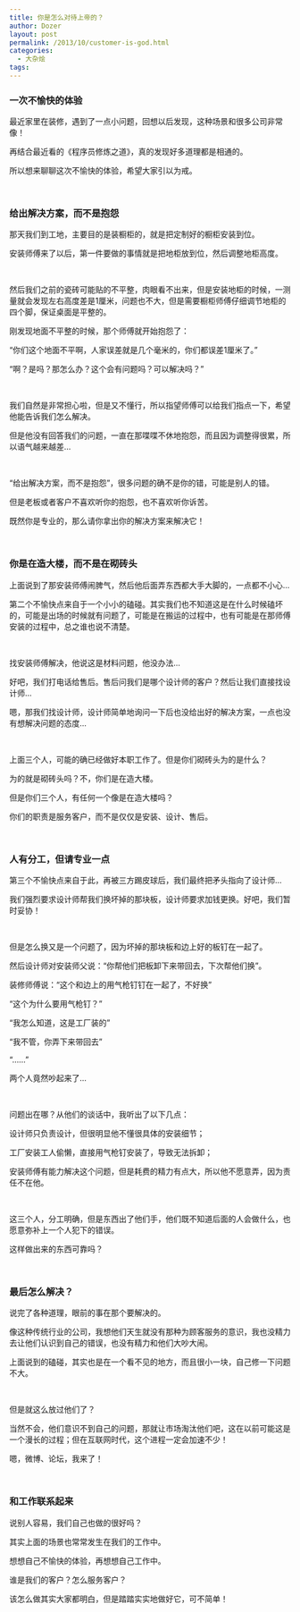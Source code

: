```yaml
---
title: 你是怎么对待上帝的？
author: Dozer
layout: post
permalink: /2013/10/customer-is-god.html
categories:
  - 大杂烩
tags:
---
```


### 一次不愉快的体验

最近家里在装修，遇到了一点小问题，回想以后发现，这种场景和很多公司非常像！

再结合最近看的《程序员修炼之道》，真的发现好多道理都是相通的。

所以想来聊聊这次不愉快的体验，希望大家引以为戒。

<!--more-->

&nbsp;

### 给出解决方案，而不是抱怨

那天我们到工地，主要目的是装橱柜的，就是把定制好的橱柜安装到位。

安装师傅来了以后，第一件要做的事情就是把地柜放到位，然后调整地柜高度。

&nbsp;

然后我们之前的瓷砖可能贴的不平整，肉眼看不出来，但是安装地柜的时候，一测量就会发现左右高度差是1厘米，问题也不大，但是需要橱柜师傅仔细调节地柜的四个脚，保证桌面是平整的。

刚发现地面不平整的时候，那个师傅就开始抱怨了：

“你们这个地面不平啊，人家误差就是几个毫米的，你们都误差1厘米了。”

“啊？是吗？那怎么办？这个会有问题吗？可以解决吗？”

&nbsp;

我们自然是非常担心啦，但是又不懂行，所以指望师傅可以给我们指点一下，希望他能告诉我们怎么解决。

但是他没有回答我们的问题，一直在那喋喋不休地抱怨，而且因为调整得很累，所以语气越来越差…

&nbsp;

“给出解决方案，而不是抱怨”，很多问题的确不是你的错，可能是别人的错。

但是老板或者客户不喜欢听你的抱怨，也不喜欢听你诉苦。

既然你是专业的，那么请你拿出你的解决方案来解决它！

&nbsp;

### 你是在造大楼，而不是在砌砖头

上面说到了那安装师傅闹脾气，然后他后面弄东西都大手大脚的，一点都不小心…

第二个不愉快点来自于一个小小的磕碰。其实我们也不知道这是在什么时候磕坏的，可能是出场的时候就有问题了，可能是在搬运的过程中，也有可能是在那师傅安装的过程中，总之谁也说不清楚。

&nbsp;

找安装师傅解决，他说这是材料问题，他没办法…

好吧，我们打电话给售后。售后问我们是哪个设计师的客户？然后让我们直接找设计师…

嗯，那我们找设计师，设计师简单地询问一下后也没给出好的解决方案，一点也没有想解决问题的态度…

&nbsp;

上面三个人，可能的确已经做好本职工作了。但是你们砌砖头为的是什么？

为的就是砌砖头吗？不，你们是在造大楼。

但是你们三个人，有任何一个像是在造大楼吗？

你们的职责是服务客户，而不是仅仅是安装、设计、售后。

&nbsp;

### 人有分工，但请专业一点

第三个不愉快点来自于此，再被三方踢皮球后，我们最终把矛头指向了设计师…

我们强烈要求设计师帮我们换坏掉的那块板，设计师要求加钱更换。好吧，我们暂时妥协！

&nbsp;

但是怎么换又是一个问题了，因为坏掉的那块板和边上好的板钉在一起了。

然后设计师对安装师父说：“你帮他们把板卸下来带回去，下次帮他们换”。

装修师傅说：“这个和边上的用气枪钉钉在一起了，不好换”

“这个为什么要用气枪钉？”

“我怎么知道，这是工厂装的”

“我不管，你弄下来带回去”

“……”

两个人竟然吵起来了…

&nbsp;

问题出在哪？从他们的谈话中，我听出了以下几点：

设计师只负责设计，但很明显他不懂很具体的安装细节；

工厂安装工人偷懒，直接用气枪钉安装了，导致无法拆卸；

安装师傅有能力解决这个问题，但是耗费的精力有点大，所以他不愿意弄，因为责任不在他。

&nbsp;

这三个人，分工明确，但是东西出了他们手，他们既不知道后面的人会做什么，也愿意弥补上一个人犯下的错误。

这样做出来的东西可靠吗？

&nbsp;

### 最后怎么解决？

说完了各种道理，眼前的事在那个要解决的。

像这种传统行业的公司，我想他们天生就没有那种为顾客服务的意识，我也没精力去让他们认识到自己的错误，也没有精力和他们大吵大闹。

上面说到的磕碰，其实也是在一个看不见的地方，而且很小一块，自己修一下问题不大。

&nbsp;

但是就这么放过他们了？

当然不会，他们意识不到自己的问题，那就让市场淘汰他们吧，这在以前可能这是一个漫长的过程；但在互联网时代，这个进程一定会加速不少！

嗯，微博、论坛，我来了！

&nbsp;

### 和工作联系起来

说别人容易，我们自己也做的很好吗？

其实上面的场景也常常发生在我们的工作中。

想想自己不愉快的体验，再想想自己工作中。

谁是我们的客户？怎么服务客户？

该怎么做其实大家都明白，但是踏踏实实地做好它，可不简单！
